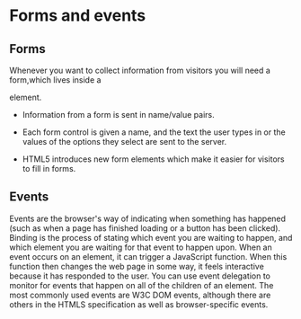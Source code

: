 # Forms and events

## Forms

Whenever you want to collect information from visitors you will need a form,which lives inside a <form> element.

* Information from a form is sent in name/value pairs.

* Each form control is given a name, and the text the user types in or the values of the options they select are sent to the server.
* HTML5 introduces new form elements which make it easier for visitors to fill in forms.


## Events

Events are the browser's way of indicating when something has happened (such as when a page has finished loading or a button has been clicked). Binding is the process of stating which event you are waiting to happen, and which element you are waiting for that event to happen upon. When an event occurs on an element, it can trigger a JavaScript function. When this function then changes the web page in some way, it feels interactive because it has responded to the user.
You can use event delegation to monitor for events that happen on all of the children of an element. The most commonly used events are W3C DOM events, although there are others in the HTMLS specification as well as browser-specific events.